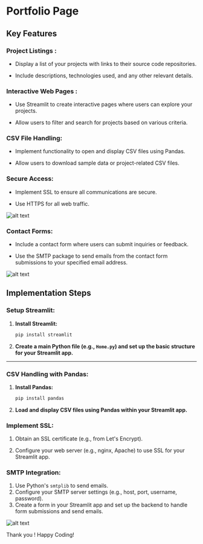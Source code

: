 # Portfolio Page

## Key Features

### Project Listings :

- Display a list of your projects with links to their source code repositories.

- Include descriptions, technologies used, and any other relevant details.

### Interactive Web Pages :

- Use Streamlit to create interactive pages where users can explore your projects.

- Allow users to filter and search for projects based on various criteria.

### CSV File Handling:

- Implement functionality to open and display CSV files using Pandas.

- Allow users to download sample data or project-related CSV files.


### Secure Access:

- Implement SSL to ensure all communications are secure.

- Use HTTPS for all web traffic.

![alt text](<examples/Screenshot 2024-07-07 064104.png>)

### Contact Forms:

- Include a contact form where users can submit inquiries or feedback.

- Use the SMTP package to send emails from the contact form submissions to your specified email address.

![alt text](<examples/Screenshot 2024-07-07 064123.png>)

## Implementation Steps

### Setup Streamlit:

1. **Install Streamlit:**

    ```bash
    pip install streamlit
    ```

2. **Create a main Python file (e.g., `Home.py`) and set up the basic structure for your Streamlit app.**


---

### CSV Handling with Pandas:

1. **Install Pandas:**

    ```bash
    pip install pandas
    ```

2. **Load and display CSV files using Pandas within your Streamlit app.**

### Implement SSL:

1. Obtain an SSL certificate (e.g., from Let's Encrypt).

2. Configure your web server (e.g., nginx, Apache) to use SSL for your Streamlit app.

### SMTP Integration:

1. Use Python's `smtplib` to send emails.
2.  Configure your SMTP server settings (e.g., host, port, username, password).
3. Create a form in your Streamlit app and set up the backend to handle form submissions and send emails.


![alt text](examples/IMG-20240707-WA0001[1].jpg)


Thank you !
Happy Coding!